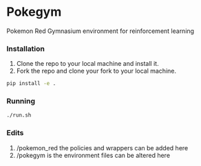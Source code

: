 # Pokegym

Pokemon Red Gymnasium environment for reinforcement learning

### Installation

1. Clone the repo to your local machine and install it.
2. Fork the repo and clone your fork to your local machine.

```sh
pip install -e . 
```

### Running

```sh
./run.sh
```

### Edits

1. /pokemon_red the policies and wrappers can be added here
2. /pokegym is the environment files can be altered here
